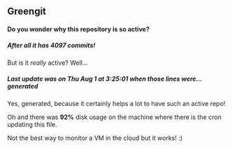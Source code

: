 ## Greengit

#### Do you wonder why this repository is so active?

##### After all it has 4097 commits!

But is it *really* active? Well...

##### Last update was on Thu Aug 1 at 3:25:01 when those lines were... generated

Yes, generated, because it certainly helps a lot to have such an active repo!

Oh and there was **92%** disk usage on the machine
where there is the cron updating this file.

Not the best way to monitor a VM in the cloud but it works! :)
